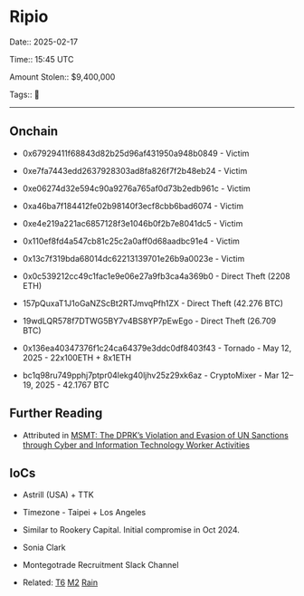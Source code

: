 # Ripio

Date:: 2025-02-17

Time:: 15:45 UTC

Amount Stolen:: $9,400,000

Tags:: 🔐

---



## Onchain

- 0x67929411f68843d82b25d96af431950a948b0849 - Victim
- 0xe7fa7443edd2637928303ad8fa826f7f2b48eb24 - Victim
- 0xe06274d32e594c90a9276a765af0d73b2edb961c - Victim
- 0xa46ba7f184412fe02b98140f3ecf8cbb6bad6074 - Victim
- 0xe4e219a221ac6857128f3e1046b0f2b7e8041dc5 - Victim
- 0x110ef8fd4a547cb81c25c2a0aff0d68aadbc91e4 - Victim
- 0x13c7f319bda68014dc62213139701e26b9a0023e - Victim

- 0x0c539212cc49c1fac1e9e06e27a9fb3ca4a369b0 - Direct Theft (2208 ETH)
- 157pQuxaT1J1oGaNZScBt2RTJmvqPfh1ZX - Direct Theft (42.276 BTC)
- 19wdLQR578f7DTWG5BY7v4BS8YP7pEwEgo - Direct Theft (26.709 BTC)

- 0x136ea40347376f1c24ca64379e3ddc0df8403f43 - Tornado - May 12, 2025 - 22x100ETH + 8x1ETH

- bc1q98ru749pphj7ptpr04lekg40ljhv25z29xk6az - CryptoMixer - Mar 12–19, 2025 - 42.1767 BTC


## Further Reading

- Attributed in [MSMT: The DPRK’s Violation and Evasion of UN Sanctions through Cyber and Information Technology Worker Activities](./pdfs/2025-10-22_MSMT-Report.pdf)



## IoCs

- Astrill (USA) + TTK

- Timezone - Taipei + Los Angeles

- Similar to Rookery Capital. Initial compromise in Oct 2024. 

- Sonia Clark

- Montegotrade Recruitment Slack Channel

- Related: [T6](./t6.md) [M2](./m2.md) [Rain](./rain.md)


